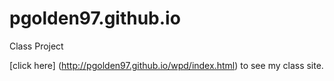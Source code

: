 # pgolden97.github.io



Class Project 

[click here] (http://pgolden97.github.io/wpd/index.html) to see my class site.
